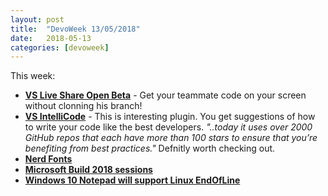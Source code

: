 ```yaml
---
layout: post
title:  "DevoWeek 13/05/2018"
date:   2018-05-13
categories: [devoweek]
---
```


This week:

* **[VS Live Share Open Beta](https://www.visualstudio.com/services/live-share/)** - Get your teammate code on your screen without clonning his branch!
* **[VS IntelliCode](https://blogs.msdn.microsoft.com/visualstudio/2018/05/07/introducing-visual-studio-intellicode/)** - This is interesting plugin. You get suggestions of how to write your code like the best developers. _"..today it uses over 2000 GitHub repos that each have more than 100 stars to ensure that you’re benefiting from best practices."_ Defnitly worth checking out.
* **[Nerd Fonts](http://nerdfonts.com/)**
* **[Microsoft Build 2018 sessions](https://channel9.msdn.com/Events/Build/2018)**          
* **[Windows 10 Notepad will support Linux EndOfLine](https://blogs.msdn.microsoft.com/commandline/2018/05/08/extended-eol-in-notepad/)**

